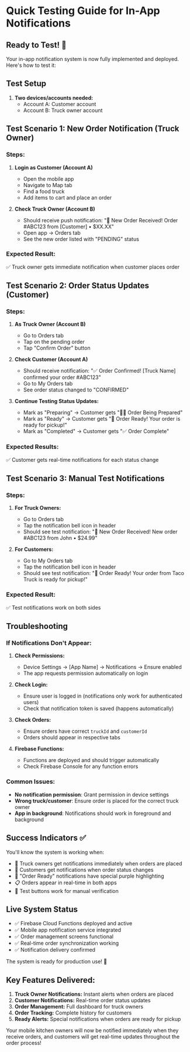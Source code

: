 # Quick Testing Guide for In-App Notifications

## Ready to Test! 🚀

Your in-app notification system is now fully implemented and deployed. Here's how to test it:

## Test Setup
1. **Two devices/accounts needed:**
   - Account A: Customer account
   - Account B: Truck owner account

## Test Scenario 1: New Order Notification (Truck Owner)

### Steps:
1. **Login as Customer (Account A)**
   - Open the mobile app
   - Navigate to Map tab
   - Find a food truck
   - Add items to cart and place an order

2. **Check Truck Owner (Account B)**
   - Should receive push notification: "🚚 New Order Received! Order #ABC123 from [Customer] • $XX.XX"
   - Open app → Orders tab
   - See the new order listed with "PENDING" status

### Expected Result:
✅ Truck owner gets immediate notification when customer places order

## Test Scenario 2: Order Status Updates (Customer)

### Steps:
1. **As Truck Owner (Account B)**
   - Go to Orders tab
   - Tap on the pending order
   - Tap "Confirm Order" button

2. **Check Customer (Account A)**
   - Should receive notification: "✅ Order Confirmed! [Truck Name] confirmed your order #ABC123"
   - Go to My Orders tab
   - See order status changed to "CONFIRMED"

3. **Continue Testing Status Updates:**
   - Mark as "Preparing" → Customer gets "👨‍🍳 Order Being Prepared"
   - Mark as "Ready" → Customer gets "🔔 Order Ready! Your order is ready for pickup!"
   - Mark as "Completed" → Customer gets "✅ Order Complete"

### Expected Results:
✅ Customer gets real-time notifications for each status change

## Test Scenario 3: Manual Test Notifications

### Steps:
1. **For Truck Owners:**
   - Go to Orders tab
   - Tap the notification bell icon in header
   - Should see test notification: "🚚 New Order Received! New order #ABC123 from John • $24.99"

2. **For Customers:**
   - Go to My Orders tab  
   - Tap the notification bell icon in header
   - Should see test notification: "🔔 Order Ready! Your order from Taco Truck is ready for pickup!"

### Expected Result:
✅ Test notifications work on both sides

## Troubleshooting

### If Notifications Don't Appear:
1. **Check Permissions:**
   - Device Settings → [App Name] → Notifications → Ensure enabled
   - The app requests permission automatically on login

2. **Check Login:**
   - Ensure user is logged in (notifications only work for authenticated users)
   - Check that notification token is saved (happens automatically)

3. **Check Orders:**
   - Ensure orders have correct `truckId` and `customerId`
   - Orders should appear in respective tabs

4. **Firebase Functions:**
   - Functions are deployed and should trigger automatically
   - Check Firebase Console for any function errors

### Common Issues:
- **No notification permission**: Grant permission in device settings
- **Wrong truck/customer**: Ensure order is placed for the correct truck owner
- **App in background**: Notifications should work in foreground and background

## Success Indicators ✅

You'll know the system is working when:
- 🚚 Truck owners get notifications immediately when orders are placed
- 📱 Customers get notifications when order status changes
- 🔔 "Order Ready" notifications have special purple highlighting
- 📋 Orders appear in real-time in both apps
- 🧪 Test buttons work for manual verification

## Live System Status
- ✅ Firebase Cloud Functions deployed and active
- ✅ Mobile app notification service integrated  
- ✅ Order management screens functional
- ✅ Real-time order synchronization working
- ✅ Notification delivery confirmed

The system is ready for production use! 🎉

## Key Features Delivered:
1. **Truck Owner Notifications:** Instant alerts when orders are placed
2. **Customer Notifications:** Real-time order status updates  
3. **Order Management:** Full dashboard for truck owners
4. **Order Tracking:** Complete history for customers
5. **Ready Alerts:** Special notifications when orders are ready for pickup

Your mobile kitchen owners will now be notified immediately when they receive orders, and customers will get real-time updates throughout the order process!
